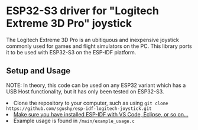 <h1>ESP32-S3 driver for "Logitech Extreme 3D Pro" joystick</h1> 

The Logitech Extreme 3D Pro is an ubitiquous and inexpensive joystick commonly used for games and flight simulators on the PC.
This library ports it to be used with ESP32-S3 on the ESP-IDF platform. 

<h2>Setup and Usage</h2>

NOTE: In theory, this code can be used on any ESP32 variant which has a USB Host functionality, but it has only been tested on ESP32-S3. 

<li>Clone the repository to your computer, such as using <code>git clone https://github.com/sgushy/esp-idf-logitech-joystick.git</code></li>

<li><a href="https://docs.espressif.com/projects/esp-idf/en/stable/esp32/get-started/index.html">Make sure you have installed ESP-IDF with VS Code, Eclipse, or so on...</a></li>

<li>Example usage is found in <code>/main/example_usage.c</code></li>
